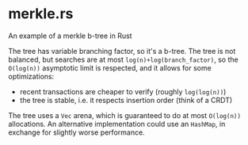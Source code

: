 # merkle.rs
An example of a merkle b-tree in Rust

The tree has variable branching factor, so it's a b-tree.
The tree is not balanced, but searches are at most `log(n)+log(branch_factor)`, 
so the `O(log(n))` asymptotic limit is respected, and it 
allows for some optimizations:
- recent transactions are cheaper to verify (roughly `log(log(n))`)
- the tree is stable, i.e. it respects insertion order (think of a CRDT)

The tree uses a `Vec` arena, which is guaranteed to do at
most `O(log(n))` allocations. An alternative implementation
could use an `HashMap`, in exchange for slightly worse 
performance.
